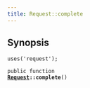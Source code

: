 ```yaml
---
title: Request::complete
---
```


## Synopsis

<code>uses('request');</code>

<code>public function <b><a href="Request">Request</a>::complete</b>()</code>

